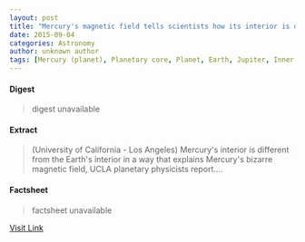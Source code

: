 ```yaml
---
layout: post
title: "Mercury's magnetic field tells scientists how its interior is different from Earth's"
date: 2015-09-04
categories: Astronomy
author: unknown author
tags: [Mercury (planet), Planetary core, Planet, Earth, Jupiter, Inner core, Saturn, Solar System, Physical sciences, Space science, Planets of the Solar System, Planets, Planetary science, Outer space, Bodies of the Solar System, Astronomy]
---
```



#### Digest
>digest unavailable

#### Extract
>(University of California - Los Angeles) Mercury's interior is different from the Earth's interior in a way that explains Mercury's bizarre magnetic field, UCLA planetary physicists report....

#### Factsheet
>factsheet unavailable

[Visit Link](http://www.eurekalert.org/pub_releases/2014-07/uoc--mmf072914.php)



